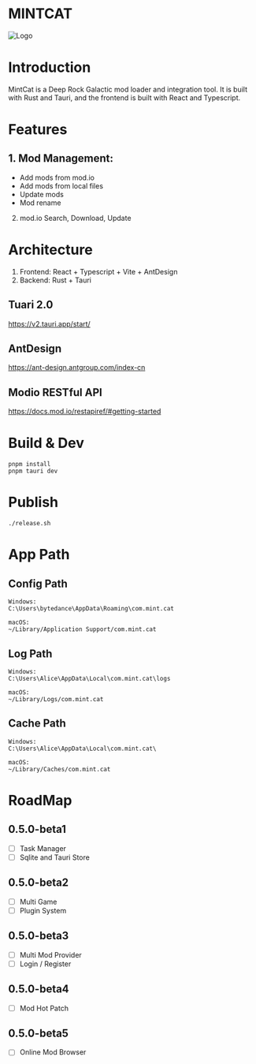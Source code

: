 # MINTCAT
![Logo](https://raw.githubusercontent.com/iriscats/mintcat/refs/heads/main/public/icon.ico)

# Introduction
MintCat is a Deep Rock Galactic mod loader and integration tool. It is built with Rust and Tauri, and the frontend is built with React and Typescript.


# Features
## 1. Mod Management:
- Add mods from mod.io
- Add mods from local files
- Update mods
- Mod rename

2. mod.io Search, Download, Update


# Architecture
1. Frontend: React + Typescript + Vite + AntDesign
2. Backend: Rust + Tauri 


## Tuari 2.0
https://v2.tauri.app/start/


## AntDesign
https://ant-design.antgroup.com/index-cn


## Modio RESTful API
https://docs.mod.io/restapiref/#getting-started


# Build & Dev

```
pnpm install 
pnpm tauri dev
```

# Publish

```shell
./release.sh
```


# App Path

## Config Path
```
Windows: 
C:\Users\bytedance\AppData\Roaming\com.mint.cat

macOS:
~/Library/Application Support/com.mint.cat
```

## Log Path
```
Windows: 
C:\Users\Alice\AppData\Local\com.mint.cat\logs

macOS:
~/Library/Logs/com.mint.cat
```

## Cache Path
```
Windows: 
C:\Users\Alice\AppData\Local\com.mint.cat\

macOS:
~/Library/Caches/com.mint.cat
```

# RoadMap

## 0.5.0-beta1
- [ ] Task Manager
- [ ] Sqlite and Tauri Store

## 0.5.0-beta2
- [ ] Multi Game
- [ ] Plugin System

## 0.5.0-beta3
- [ ] Multi Mod Provider
- [ ] Login / Register

## 0.5.0-beta4
- [ ] Mod Hot Patch

## 0.5.0-beta5
- [ ] Online Mod Browser

